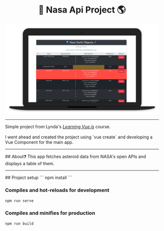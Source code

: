 
<div style="text-align: center;">
    <h1 style="text-align: center;"> 🚀 Nasa Api Project 🌎️ </h1>
    <img src="nasa-api.png" style="width: 75vw">
</div>

<hr>
Simple project from Lynda's <a href="https://www.lynda.com/JavaScript-tutorials/Learning-Vuejs/737798-2.html"><i>Learning Vue.js</i></a> course.
<br><br>
I went ahead and created the project using `vue create` and developing a Vue Component for the main app.

<hr>
## About❓️️
This app fetches asteroid data from NASA's open APIs and displays a table of them.

<hr>
## Project setup
```
npm install
```

### Compiles and hot-reloads for development
```
npm run serve
```

### Compiles and minifies for production
```
npm run build
```